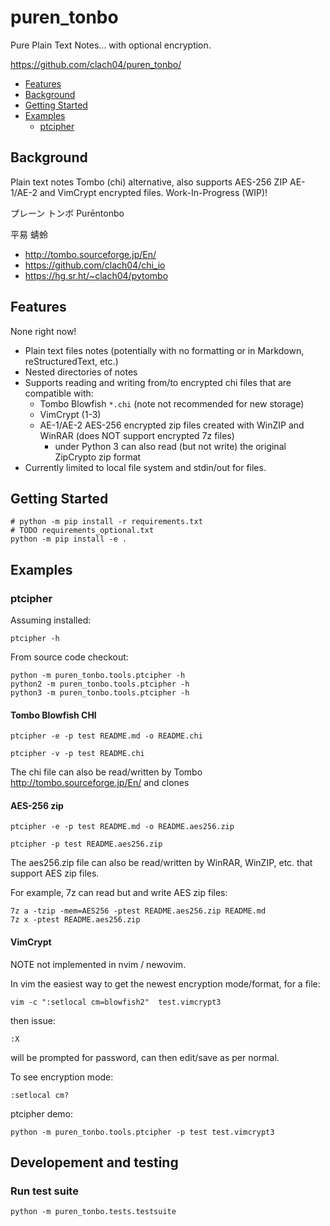 # puren_tonbo

Pure Plain Text Notes... with optional encryption.

https://github.com/clach04/puren_tonbo/

* [Features](#Features)
* [Background](#Background)
* [Getting Started](#Getting-Started)
* [Examples](#Examples)
    * [ptcipher](#ptcipher)


## Background

Plain text notes Tombo (chi) alternative, also supports AES-256 ZIP AE-1/AE-2 and VimCrypt encrypted files. Work-In-Progress (WIP)!

プレーン トンボ
Purēntonbo

 平易 蜻蛉


  * http://tombo.sourceforge.jp/En/
  * https://github.com/clach04/chi_io
  * https://hg.sr.ht/~clach04/pytombo


## Features

None right now!

  * Plain text files notes (potentially with no formatting or in Markdown, reStructuredText, etc.)
  * Nested directories of notes
  * Supports reading and writing from/to encrypted chi files that are compatible with:
      * Tombo Blowfish `*.chi` (note not recommended for new storage)
      * VimCrypt (1-3)
      * AE-1/AE-2 AES-256 encrypted zip files created with WinZIP and WinRAR (does NOT support encrypted 7z files)
          * under Python 3 can also read (but not write) the original ZipCrypto zip format
  * Currently limited to local file system and stdin/out for files.


## Getting Started

    # python -m pip install -r requirements.txt
    # TODO requirements_optional.txt
    python -m pip install -e .

## Examples

### ptcipher

Assuming installed:

    ptcipher -h

From source code checkout:

    python -m puren_tonbo.tools.ptcipher -h
    python2 -m puren_tonbo.tools.ptcipher -h
    python3 -m puren_tonbo.tools.ptcipher -h

#### Tombo Blowfish CHI

    ptcipher -e -p test README.md -o README.chi

    ptcipher -v -p test README.chi

The chi file can also be read/written by Tombo http://tombo.sourceforge.jp/En/ and clones


#### AES-256 zip

    ptcipher -e -p test README.md -o README.aes256.zip

    ptcipher -p test README.aes256.zip

The aes256.zip file can also be read/written by WinRAR, WinZIP, etc. that support AES zip files.

For example, 7z can read but and write AES zip files:

    7z a -tzip -mem=AES256 -ptest README.aes256.zip README.md
    7z x -ptest README.aes256.zip



#### VimCrypt

NOTE not implemented in nvim / newovim.

In vim the easiest way to get the newest encryption mode/format, for a file:

    vim -c ":setlocal cm=blowfish2"  test.vimcrypt3

then issue:

    :X

will be prompted for password, can then edit/save as per normal.

To see encryption mode:

    :setlocal cm?

ptcipher demo:

    python -m puren_tonbo.tools.ptcipher -p test test.vimcrypt3


## Developement and testing


### Run test suite

    python -m puren_tonbo.tests.testsuite

